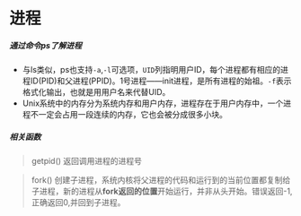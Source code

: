 # 进程

##### 通过命令ps了解进程
* 与ls类似，ps也支持`-a`,`-l`可选项，`UID`列指明用户ID，每个进程都有相应的进程ID(PID)和父进程(PPID)。1号进程——init进程，是所有进程的始祖。`-f`表示格式化输出，也就是用用户名来代替UID。
* Unix系统中的内存分为系统内存和用户内存，进程存在于用户内存中，一个进程不一定会占用一段连续的内存，它也会被分成很多小块。 



##### 相关函数
> getpid() 返回调用进程的进程号

> fork() 创建子进程，系统内核将父进程的代码和运行到的当前位置都复制给子进程，新的进程从**fork返回的位置**开始运行，并非从头开始。错误返回-1,正确返回0,并回到子进程。